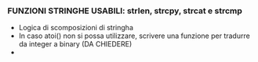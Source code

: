 ### FUNZIONI STRINGHE USABILI: strlen, strcpy, strcat e strcmp


- Logica di scomposizioni di stringha
- In caso atoi() non si possa utilizzare, scrivere una funzione per tradurre da integer a binary (DA CHIEDERE)
- 